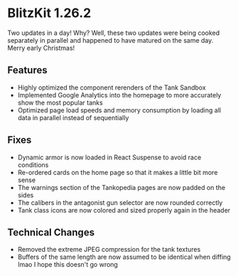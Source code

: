 # BlitzKit 1.26.2

Two updates in a day! Why? Well, these two updates were being cooked separately in parallel and happened to have matured on the same day. Merry early Christmas!

## Features

- Highly optimized the component rerenders of the Tank Sandbox
- Implemented Google Analytics into the homepage to more accurately show the most popular tanks
- Optimized page load speeds and memory consumption by loading all data in parallel instead of sequentially

## Fixes

- Dynamic armor is now loaded in React Suspense to avoid race conditions
- Re-ordered cards on the home page so that it makes a little bit more sense
- The warnings section of the Tankopedia pages are now padded on the sides
- The calibers in the antagonist gun selector are now rounded correctly
- Tank class icons are now colored and sized properly again in the header

## Technical Changes

- Removed the extreme JPEG compression for the tank textures
- Buffers of the same length are now assumed to be identical when diffing lmao I hope this doesn't go wrong
